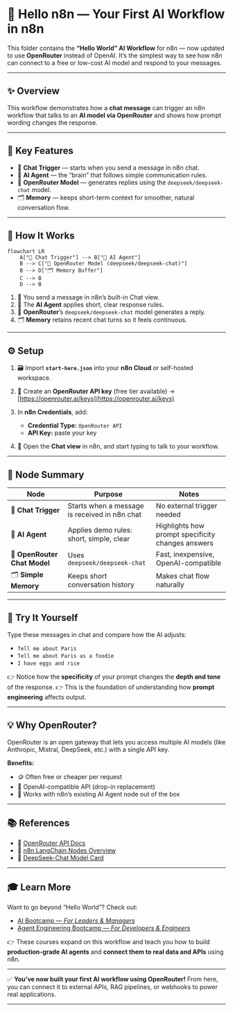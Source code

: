 # 💬 Hello n8n — Your First AI Workflow in n8n

This folder contains the **“Hello World” AI Workflow** for n8n — now updated to use **OpenRouter** instead of OpenAI.
It’s the simplest way to see how n8n can connect to a free or low-cost AI model and respond to your messages.

---

## ✨ Overview

This workflow demonstrates how a **chat message** can trigger an n8n workflow that talks to an **AI model via OpenRouter** and shows how prompt wording changes the response.

---

## 🚀 Key Features

- 💬 **Chat Trigger** — starts when you send a message in n8n chat.
- 🧠 **AI Agent** — the “brain” that follows simple communication rules.
- 🤖 **OpenRouter Model** — generates replies using the `deepseek/deepseek-chat` model.
- 🗂️ **Memory** — keeps short-term context for smoother, natural conversation flow.

---

## 🔄 How It Works

```mermaid
flowchart LR
    A["💬 Chat Trigger"] --> B["🧠 AI Agent"]
    B --> C["🤖 OpenRouter Model (deepseek/deepseek-chat)"]
    B --> D["🗂️ Memory Buffer"]
    C --> B
    D --> B
```

1. 💬 You send a message in n8n’s built-in Chat view.
2. 🧠 The **AI Agent** applies short, clear response rules.
3. 🤖 **OpenRouter**’s `deepseek/deepseek-chat` model generates a reply.
4. 🗂️ **Memory** retains recent chat turns so it feels continuous.

---

## ⚙️ Setup

1. 🗃️ Import **`start-here.json`** into your **n8n Cloud** or self-hosted workspace.
2. 🔑 Create an **OpenRouter API key** (free tier available) → [https://openrouter.ai/keys](https://openrouter.ai/keys)
3. In **n8n Credentials**, add:

   - **Credential Type:** `OpenRouter API`
   - **API Key:** paste your key

4. 🚀 Open the **Chat view** in n8n, and start typing to talk to your workflow.

---

## 🧩 Node Summary

| Node                         | Purpose                                       | Notes                                             |
| ---------------------------- | --------------------------------------------- | ------------------------------------------------- |
| 💬 **Chat Trigger**          | Starts when a message is received in n8n chat | No external trigger needed                        |
| 🧠 **AI Agent**              | Applies demo rules: short, simple, clear      | Highlights how prompt specificity changes answers |
| 🤖 **OpenRouter Chat Model** | Uses `deepseek/deepseek-chat`                 | Fast, inexpensive, OpenAI-compatible              |
| 🗂️ **Simple Memory**         | Keeps short conversation history              | Makes chat flow naturally                         |

---

## 📝 Try It Yourself

Type these messages in chat and compare how the AI adjusts:

- `Tell me about Paris`
- `Tell me about Paris as a foodie`
- `I have eggs and rice`

👉 Notice how the **specificity** of your prompt changes the **depth and tone** of the response.
👉 This is the foundation of understanding how **prompt engineering** affects output.

---

## 💡 Why OpenRouter?

OpenRouter is an open gateway that lets you access multiple AI models (like Anthropic, Mistral, DeepSeek, etc.) with a single API key.

**Benefits:**

- 🪙 Often free or cheaper per request
- 🔄 OpenAI-compatible API (drop-in replacement)
- 🧩 Works with n8n’s existing AI Agent node out of the box

---

## 📚 References

- 📘 [OpenRouter API Docs](https://openrouter.ai/docs)
- 🧩 [n8n LangChain Nodes Overview](https://docs.n8n.io/integrations/builtin/ai/langchain/)
- 🧠 [DeepSeek-Chat Model Card](https://openrouter.ai/models/deepseek/deepseek-chat)

---

## 🎓 Learn More

Want to go beyond “Hello World”?
Check out:

- [AI Bootcamp — _For Leaders & Managers_](https://maven.com/boring-bot/ml-system-design?promoCode=201OFF)
- [Agent Engineering Bootcamp — _For Developers & Engineers_](https://maven.com/boring-bot/advanced-llm?promoCode=200OFF)

👉 These courses expand on this workflow and teach you how to build **production-grade AI agents** and **connect them to real data and APIs** using n8n.

---

✅ **You’ve now built your first AI workflow using OpenRouter!**
From here, you can connect it to external APIs, RAG pipelines, or webhooks to power real applications.

---
